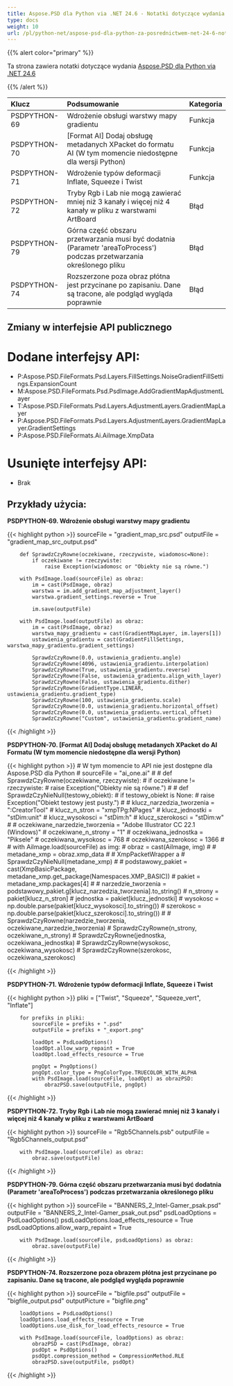 ```yaml
---
title: Aspose.PSD dla Python via .NET 24.6 - Notatki dotyczące wydania
type: docs
weight: 10
url: /pl/python-net/aspose-psd-dla-python-za-posrednictwem-net-24-6-notatki-dotyczace-wydania/
---
```


{{% alert color="primary" %}}

Ta strona zawiera notatki dotyczące wydania [Aspose.PSD dla Python via .NET 24.6](https://pypi.org/project/aspose-psd/)

{{% /alert %}}

| **Klucz**     | **Podsumowanie**                                                                                                  | **Kategoria** |
|:--------------|:-------------------------------------------------------------------------------------------------------------------|:--------------|
| PSDPYTHON-69  | Wdrożenie obsługi warstwy mapy gradientu                                                                           | Funkcja       |
| PSDPYTHON-70  | [Format AI] Dodaj obsługę metadanych XPacket do formatu AI (W tym momencie niedostępne dla wersji Python)         | Funkcja       |
| PSDPYTHON-71  | Wdrożenie typów deformacji Inflate, Squeeze i Twist                                                                | Funkcja       |
| PSDPYTHON-72  | Tryby Rgb i Lab nie mogą zawierać mniej niż 3 kanały i więcej niż 4 kanały w pliku z warstwami ArtBoard            | Błąd          |
| PSDPYTHON-79  | Górna część obszaru przetwarzania musi być dodatnia (Parametr 'areaToProcess') podczas przetwarzania określonego pliku| Błąd          |
| PSDPYTHON-74  | Rozszerzone poza obraz płótna jest przycinane po zapisaniu. Dane są tracone, ale podgląd wygląda poprawnie         | Błąd          |

## **Zmiany w interfejsie API publicznego**
# **Dodane interfejsy API:**
- P:Aspose.PSD.FileFormats.Psd.Layers.FillSettings.NoiseGradientFillSettings.ExpansionCount
- M:Aspose.PSD.FileFormats.Psd.PsdImage.AddGradientMapAdjustmentLayer
- T:Aspose.PSD.FileFormats.Psd.Layers.AdjustmentLayers.GradientMapLayer
- P:Aspose.PSD.FileFormats.Psd.Layers.AdjustmentLayers.GradientMapLayer.GradientSettings
- P:Aspose.PSD.FileFormats.Ai.AiImage.XmpData

# **Usunięte interfejsy API:**
- Brak

## **Przykłady użycia:**

**PSDPYTHON-69. Wdrożenie obsługi warstwy mapy gradientu**

{{< highlight python >}}
        sourceFile = "gradient_map_src.psd"
        outputFile = "gradient_map_src_output.psd"
      
        def SprawdzCzyRowne(oczekiwane, rzeczywiste, wiadomosc=None):
            if oczekiwane != rzeczywiste:
                raise Exception(wiadomosc or "Obiekty nie są równe.")

        with PsdImage.load(sourceFile) as obraz:
            im = cast(PsdImage, obraz)
            warstwa = im.add_gradient_map_adjustment_layer()
            warstwa.gradient_settings.reverse = True

            im.save(outputFile)

        with PsdImage.load(outputFile) as obraz:
            im = cast(PsdImage, obraz)
            warstwa_mapy_gradientu = cast(GradientMapLayer, im.layers[1])
            ustawienia_gradientu = cast(GradientFillSettings, warstwa_mapy_gradientu.gradient_settings)

            SprawdzCzyRowne(0.0, ustawienia_gradientu.angle)
            SprawdzCzyRowne(4096, ustawienia_gradientu.interpolation)
            SprawdzCzyRowne(True, ustawienia_gradientu.reverse)
            SprawdzCzyRowne(False, ustawienia_gradientu.align_with_layer)
            SprawdzCzyRowne(False, ustawienia_gradientu.dither)
            SprawdzCzyRowne(GradientType.LINEAR, ustawienia_gradientu.gradient_type)
            SprawdzCzyRowne(100, ustawienia_gradientu.scale)
            SprawdzCzyRowne(0.0, ustawienia_gradientu.horizontal_offset)
            SprawdzCzyRowne(0.0, ustawienia_gradientu.vertical_offset)
            SprawdzCzyRowne("Custom", ustawienia_gradientu.gradient_name)
{{< /highlight >}}

**PSDPYTHON-70. [Format AI] Dodaj obsługę metadanych XPacket do AI Formatu (W tym momencie niedostępne dla wersji Python)**

{{< highlight python >}}
    #     W tym momencie to API nie jest dostępne dla Aspose.PSD dla Python
    #     sourceFile = "ai_one.ai"
    #
    #     def SprawdzCzyRowne(oczekiwane, rzeczywiste):
    #         if oczekiwane != rzeczywiste:
    #             raise Exception("Obiekty nie są równe.")
    #
    #     def SprawdzCzyNieNull(testowy_obiekt):
    #         if testowy_obiekt is None:
    #             raise Exception("Obiekt testowy jest pusty.")
    #
    #     klucz_narzedzia_tworzenia = ":CreatorTool"
    #     klucz_n_stron = "xmpTPg:NPages"
    #     klucz_jednostki = "stDim:unit"
    #     klucz_wysokosci = "stDim:h"
    #     klucz_szerokosci = "stDim:w"
    #
    #     oczekiwane_narzedzie_tworzenia = "Adobe Illustrator CC 22.1 (Windows)"
    #     oczekiwane_n_strony = "1"
    #     oczekiwana_jednostka = "Piksele"
    #     oczekiwana_wysokosc = 768
    #     oczekiwana_szerokosc = 1366
    #
    #     with AiImage.load(sourceFile) as img:
    #         obraz = cast(AiImage, img)
    #
    #         metadane_xmp = obraz.xmp_data
    #        # XmpPacketWrapper a
    #         SprawdzCzyNieNull(metadane_xmp)
    #
    #         podstawowy_pakiet = cast(XmpBasicPackage, metadane_xmp.get_package(Namespaces.XMP_BASIC))
    #         pakiet = metadane_xmp.packages[4]
    #
    #         narzedzie_tworzenia = podstawowy_pakiet.g[klucz_narzedzia_tworzenia].to_string()
    #         n_strony = pakiet[klucz_n_stron]
    #         jednostka = pakiet[klucz_jednostki]
    #         wysokosc = np.double.parse(pakiet[klucz_wysokosci].to_string())
    #         szerokosc = np.double.parse(pakiet[klucz_szerokosci].to_string())
    #
    #         SprawdzCzyRowne(narzedzie_tworzenia, oczekiwane_narzedzie_tworzenia)
    #         SprawdzCzyRowne(n_strony, oczekiwane_n_strony)
    #         SprawdzCzyRowne(jednostka, oczekiwana_jednostka)
    #         SprawdzCzyRowne(wysokosc, oczekiwana_wysokosc)
    #         SprawdzCzyRowne(szerokosc, oczekiwana_szerokosc)

{{< /highlight >}}

**PSDPYTHON-71. Wdrożenie typów deformacji Inflate, Squeeze i Twist**

{{< highlight python >}}
        pliki = ["Twist", "Squeeze", "Squeeze_vert", "Inflate"]

        for prefiks in pliki:
            sourceFile = prefiks + ".psd"
            outputFile = prefiks + "_export.png"

            loadOpt = PsdLoadOptions()
            loadOpt.allow_warp_repaint = True
            loadOpt.load_effects_resource = True

            pngOpt = PngOptions()
            pngOpt.color_type = PngColorType.TRUECOLOR_WITH_ALPHA
            with PsdImage.load(sourceFile, loadOpt) as obrazPSD:
                obrazPSD.save(outputFile, pngOpt)
{{< /highlight >}}

**PSDPYTHON-72. Tryby Rgb i Lab nie mogą zawierać mniej niż 3 kanały i więcej niż 4 kanały w pliku z warstwami ArtBoard**

{{< highlight python >}}
        sourceFile = "Rgb5Channels.psb"
        outputFile = "Rgb5Channels_output.psd"

        with PsdImage.load(sourceFile) as obraz:
            obraz.save(outputFile)

{{< /highlight >}}

**PSDPYTHON-79. Górna część obszaru przetwarzania musi być dodatnia (Parametr 'areaToProcess') podczas przetwarzania określonego pliku**

{{< highlight python >}}
        sourceFile = "BANNERS_2_Intel-Gamer_psak.psd"
        outputFile = "BANNERS_2_Intel-Gamer_psak_out.psd"
        psdLoadOptions = PsdLoadOptions()
        psdLoadOptions.load_effects_resource = True
        psdLoadOptions.allow_warp_repaint = True

        with PsdImage.load(sourceFile, psdLoadOptions) as obraz:
            obraz.save(outputFile)
{{< /highlight >}}

**PSDPYTHON-74. Rozszerzone poza obrazem płótna jest przycinane po zapisaniu. Dane są tracone, ale podgląd wygląda poprawnie**

{{< highlight python >}}
        sourceFile = "bigfile.psd"
        outputFile = "bigfile_output.psd"
        outputPicture = "bigfile.png"

        loadOptions = PsdLoadOptions()
        loadOptions.load_effects_resource = True
        loadOptions.use_disk_for_load_effects_resource = True

        with PsdImage.load(sourceFile, loadOptions) as obraz:
            obrazPSD = cast(PsdImage, obraz)
            psdOpt = PsdOptions()
            psdOpt.compression_method = CompressionMethod.RLE
            obrazPSD.save(outputFile, psdOpt)


{{< /highlight >}}
